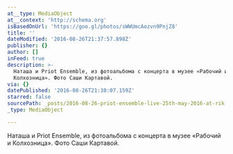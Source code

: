 ```yaml
---
at__type: MediaObject
at__context: 'http://schema.org'
isBasedOnUrl: 'https://goo.gl/photos/sWWUmcAozvn9PnjZ8'
title: ''
dateModified: '2016-08-26T21:37:57.898Z'
publisher: {}
author: []
inFeed: true
description: >-
  Наташа и Priot Ensemble, из фотоальбома с концерта в музее «Рабочий и
  Колхозница». Фото Саши Картавой.
via: {}
datePublished: '2016-08-26T21:38:07.159Z'
starred: false
sourcePath: _posts/2016-08-26-priot-ensemble-live-25th-may-2016-at-rik.md
_type: MediaObject

---
```

Наташа и Priot Ensemble, из фотоальбома с концерта в музее «Рабочий и Колхозница». Фото Саши Картавой.